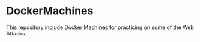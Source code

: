 # DockerMachines
This repository include Docker Machines for practicing on some of the Web Attacks.
